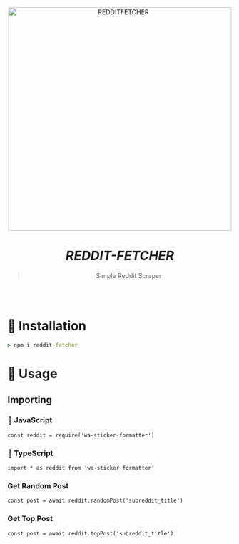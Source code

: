 <div align="center">
<img src="https://wallpapercave.com/wp/wp8493901.png" alt="REDDITFETCHER" width="500" />

# _**REDDIT-FETCHER**_

> Simple Reddit Scraper
>
>
</div><br/>
<br/>


# 🏮 Installation
```cmd
> npm i reddit-fetcher
```

# 🎋 Usage

## Importing
###  💛 JavaScript
```JS
const reddit = require('wa-sticker-formatter')
```
### 💙 TypeScript
```TS 
import * as reddit from 'wa-sticker-formatter'
```

### Get Random Post

```JS
const post = await reddit.randomPost('subreddit_title')
```

### Get Top Post 

```JS
const post = await reddit.topPost('subreddit_title')

```




